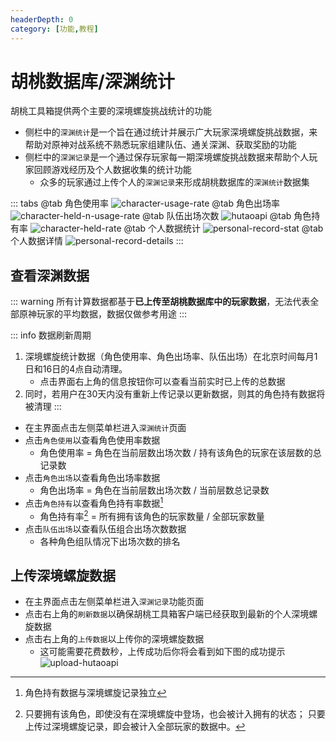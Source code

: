 ```yaml
---
headerDepth: 0
category: [功能,教程]
---
```


# 胡桃数据库/深渊统计

胡桃工具箱提供两个主要的深境螺旋挑战统计的功能
- 侧栏中的`深渊统计`是一个旨在通过统计并展示广大玩家深境螺旋挑战数据，来帮助对原神对战系统不熟悉玩家组建队伍、通关深渊、获取奖励的功能
- 侧栏中的`深渊记录`是一个通过保存玩家每一期深境螺旋挑战数据来帮助个人玩家回顾游戏经历及个人数据收集的统计功能
  - 众多的玩家通过上传个人的`深渊记录`来形成胡桃数据库的`深渊统计`数据集

::: tabs
@tab 角色使用率
![character-usage-rate](https://img.alicdn.com/imgextra/i3/1797064093/O1CN01VNtgaU1g6du5Mh1Oo_!!1797064093.png)
@tab 角色出场率
![character-held-n-usage-rate](https://img.alicdn.com/imgextra/i1/1797064093/O1CN01AKGIZn1g6du8k0Rhb_!!1797064093.png)
@tab 队伍出场次数
![hutaoapi](https://img.alicdn.com/imgextra/i3/1797064093/O1CN01ZRakBS1g6duBCh0c1_!!1797064093.png)
@tab 角色持有率
![character-held-rate](https://img.alicdn.com/imgextra/i4/1797064093/O1CN01EUjFsJ1g6du8k0NYy_!!1797064093.png)
@tab 个人数据统计
![personal-record-stat](https://img.alicdn.com/imgextra/i2/1797064093/O1CN01xMLXhn1g6du6lPUDD_!!1797064093.png)
@tab 个人数据详情
![personal-record-details](https://img.alicdn.com/imgextra/i3/1797064093/O1CN01xtWJfr1g6dtvjZLWZ_!!1797064093.png)
:::
## 查看深渊数据  
   
::: warning
所有计算数据都基于**已上传至胡桃数据库中的玩家数据**，无法代表全部原神玩家的平均数据，数据仅做参考用途
:::  
  
::: info 数据刷新周期
1. 深境螺旋统计数据（角色使用率、角色出场率、队伍出场）在北京时间每月1日和16日的4点自动清理。
   - 点击界面右上角的信息按钮你可以查看当前实时已上传的总数据
2. 同时，若用户在30天内没有重新上传记录以更新数据，则其的角色持有数据将被清理
:::  
  
- 在主界面点击左侧菜单栏进入`深渊统计`页面
- 点击`角色使用`以查看角色使用率数据
  - 角色使用率 = 角色在当前层数出场次数 / 持有该角色的玩家在该层数的总记录数
- 点击`角色出场`以查看角色出场率数据
  - 角色出场率 = 角色在当前层数出场次数 / 当前层数总记录数
- 点击`角色持有`以查看角色持有率数据[^first]
  - 角色持有率[^second] = 所有拥有该角色的玩家数量 / 全部玩家数量
- 点击`队伍出场`以查看队伍组合出场次数数据
  - 各种角色组队情况下出场次数的排名

## 上传深境螺旋数据

- 在主界面点击左侧菜单栏进入`深渊记录`功能页面
- 点击右上角的`刷新数据`以确保胡桃工具箱客户端已经获取到最新的个人深境螺旋数据
- 点击右上角的`上传数据`以上传你的深境螺旋数据
  - 这可能需要花费数秒，上传成功后你将会看到如下图的成功提示
  ![upload-hutaoapi](https://img.alicdn.com/imgextra/i3/1797064093/O1CN01Zt7yQp1g6duBDALeX_!!1797064093.png)

[^first]: 角色持有数据与深境螺旋记录独立
[^second]: 只要拥有该角色，即使没有在深境螺旋中登场，也会被计入拥有的状态；
只要上传过深境螺旋记录，即会被计入全部玩家的数据中。
